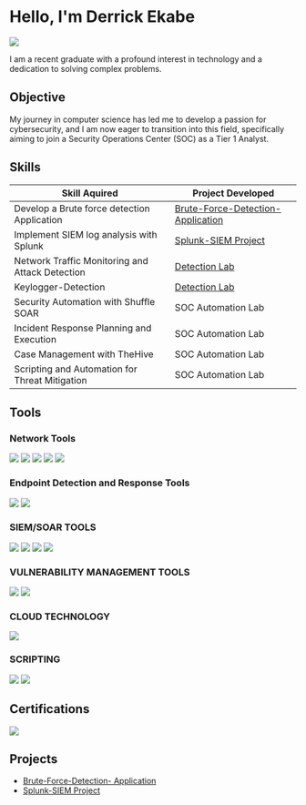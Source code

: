 # Hello, I'm Derrick Ekabe

<a href="https://www.linkedin.com/in/derrickekabe"><img src="https://img.shields.io/badge/-LinkedIn-0072b1?&style=for-the-badge&logo=linkedin&logoColor=white" /></a>

I am a recent graduate with a profound interest in technology and a dedication to solving complex problems.

## Objective

My journey in computer science has led me to develop a passion for cybersecurity, and I am now eager to transition into this field, specifically aiming to join a Security Operations Center (SOC) as a Tier 1 Analyst.

## Skills 

| Skill Aquired                                 | Project  Developed        |
|-----------------------------------------------|----------------------------|
| Develop a Brute force detection Application   | <a href="https://github.com/luxmundi27/Brute-Force-Detection-App-using-Python-Streamlit">Brute-Force-Detection-  Application </a>|
|Implement SIEM log analysis with Splunk        | <a href="https://github.com/luxmundi27/Splunk-SIEM-Project">Splunk-SIEM Project </a>|
| Network Traffic Monitoring and Attack Detection| <a href="https://google.com">Detection Lab</a>|
| Keylogger-Detection                           |  <a href="https://google.com">Detection Lab</a>|
| Security Automation with Shuffle SOAR         | SOC Automation Lab|
| Incident Response Planning and Execution      | SOC Automation Lab|
| Case Management with TheHive                  | SOC Automation Lab|
| Scripting and Automation for Threat Mitigation | SOC Automation Lab|

## Tools 

### Network Tools
<div>
    <img src="https://img.shields.io/badge/-Wireshark-1679A7?&style=for-the-badge&logo=Wireshark&logoColor=white" />
    <img src="https://img.shields.io/badge/-Suricata-EF3B2D?&style=for-the-badge&logo=Suricata&logoColor=white" />
    <img src="https://img.shields.io/badge/-Zeek-777BB4?&style=for-the-badge&logo=Zeek&logoColor=white" />
    <img src="https://img.shields.io/badge/-Nmap-007C99?&style=for-the-badge&logo=Nmap&logoColor=white" />
    <img src="https://img.shields.io/badge/-Snort-FF69B4?&style=for-the-badge&logo=Snort&logoColor=white" />
</div>

### Endpoint Detection and Response Tools
<div>
    <img src="https://img.shields.io/badge/-Microsoft_Defender_for_Endpoint-00A4EF?&style=for-the-badge&logo=Microsoft&logoColor=white" />
    <img src="https://img.shields.io/badge/-Velociraptor-4B275F?&style=for-the-badge&logo=Velociraptor&logoColor=white" />
</div>

### SIEM/SOAR TOOLS
<div>
    <img src="https://img.shields.io/badge/-CrowdStrike-DA1F26?&style=for-the-badge&logo=CrowdStrike&logoColor=white" />
    <img src="https://img.shields.io/badge/-Microsoft_Sentinel-0078D4?&style=for-the-badge&logo=Microsoft&logoColor=white" />
    <img src="https://img.shields.io/badge/-Splunk-000000?&style=for-the-badge&logo=Splunk&logoColor=white" />
    <img src="https://img.shields.io/badge/-Elastic-005571?&style=for-the-badge&logo=Elastic&logoColor=white" />
</div>

### VULNERABILITY MANAGEMENT TOOLS
<div>
   <img src="https://img.shields.io/badge/-Nessus-005FAD?&style=for-the-badge&logo=Tenable&logoColor=white" />
   <img src="https://img.shields.io/badge/-OpenVAS-6AA84F?&style=for-the-badge&logo=OpenVAS&logoColor=white" />

</div>

### CLOUD TECHNOLOGY
<div>
   <img src="https://img.shields.io/badge/-Azure-0078D4?&style=for-the-badge&logo=Microsoft%20Azure&logoColor=white" />

</div>

### SCRIPTING 
<div>
 <img src="https://img.shields.io/badge/-Python-3776AB?&style=for-the-badge&logo=Python&logoColor=white" />
 <img src="https://img.shields.io/badge/-Kali_Linux-557C94?&style=for-the-badge&logo=Kali%20Linux&logoColor=white" />
</div>



## Certifications

<div>
<img src="https://img.shields.io/badge/-Security%2B-FF0000?&style=for-the-badge&logo=CompTIA&logoColor=white" />

</div>

## Projects
- <a href="https://github.com/luxmundi27/Brute-Force-Detection-App-using-Python-Streamlit">Brute-Force-Detection-  Application </a>
- <a href="https://github.com/luxmundi27/Splunk-SIEM-Project">Splunk-SIEM Project </a>
